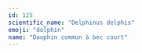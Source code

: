 ```yaml
---
id: 125
scientific_name: "Delphinus delphis"
emoji: "dolphin"
name: "Dauphin commun à bec court"
---
```

